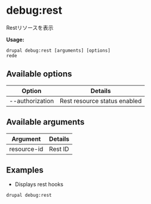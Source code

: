 # debug:rest
Restリソースを表示

**Usage:**
```
drupal debug:rest [arguments] [options]
rede
```

## Available options
Option | Details
-------|-------------
--authorization | Rest resource status enabled | disabled

## Available arguments
Argument | Details
---------|-------------
resource-id | Rest ID

## Examples
* Displays rest hooks
```
drupal debug:rest
```
